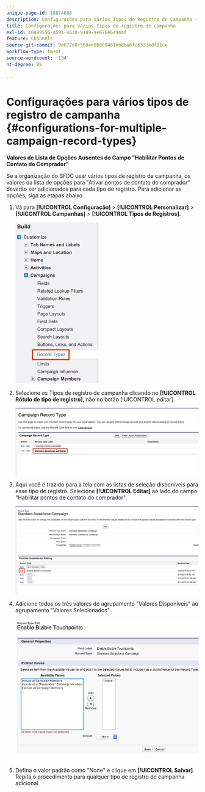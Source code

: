 ```yaml
---
unique-page-id: 18874686
description: Configurações para Vários Tipos de Registro de Campanha - [!DNL Marketo Measure]
title: Configurações para vários tipos de registro de campanha
exl-id: 10499556-a591-4630-9149-ae676e6494af
feature: Channels
source-git-commit: 9e672d0c568ee0b889461bb8ba6fc6333edf31ce
workflow-type: tm+mt
source-wordcount: '134'
ht-degree: 8%

---
```


# Configurações para vários tipos de registro de campanha {#configurations-for-multiple-campaign-record-types}

**Valores de Lista de Opções Ausentes do Campo &quot;Habilitar Pontos de Contato do Comprador&quot;**

Se a organização do SFDC usar vários tipos de registro de campanha, os valores da lista de opções para &quot;Ativar pontos de contato do comprador&quot; deverão ser adicionados para cada tipo de registro. Para adicionar as opções, siga as etapas abaixo.

1. Vá para **[!UICONTROL Configuração]** > **[!UICONTROL Personalizar]** > **[!UICONTROL Campanhas]** > **[!UICONTROL Tipos de Registros]**.

   ![](assets/1.jpg)

1. Selecione os Tipos de registro de campanha clicando no **[!UICONTROL Rótulo de tipo de registro]**, não no botão [!UICONTROL editar].

   ![](assets/2.jpg)

1. Aqui você é trazido para a tela com as listas de seleção disponíveis para esse tipo de registro. Selecione **[!UICONTROL Editar]** ao lado do campo &quot;Habilitar pontos de contato do comprador&quot;.

   ![](assets/3.jpg)

1. Adicione todos os três valores do agrupamento &quot;Valores Disponíveis&quot; ao agrupamento &quot;Valores Selecionados&quot;.

   ![](assets/4.jpg)

1. Defina o valor padrão como &quot;None&quot; e clique em **[!UICONTROL Salvar]**. Repita o procedimento para qualquer tipo de registro de campanha adicional.
